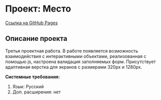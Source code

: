 # Проект: Место

[Ссылка на GitHub Pages](https://f3nett.github.io/mesto)

## Описание проекта

Третья проектная работа. В работе появляется возможность взаимодействия с интерактивными объектами, реализованная с помощью js, настроена валидация заполняемых форм.
Присутствует адаптивная верстка для экранов с размерами 320px и 1280px.

**Системные требования:**

1. Язык: Русский
2. Доп. расширения: нет
